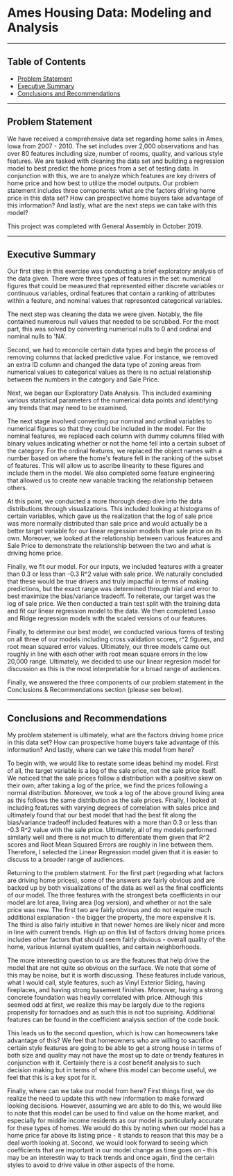 # Ames Housing Data: Modeling and Analysis

----

## Table of Contents

 - [Problem Statement](#Problem-Statement)
 - [Executive Summary](#Executive-Summary)
 - [Conclusions and Recommendations](#Conclusions-and-Recommendations)

----
## Problem Statement
 
We have received a comprehensive data set regarding home sales in Ames, Iowa from 2007 - 2010.  The set includes over 2,000 observations and has over 80 features including size, number of rooms, quality, and various style features.  We are tasked with cleaning the data set and building a regression model to best predict the home prices from a set of testing data.  In conjunction with this, we are to analyze which features are key drivers of home price and how best to utilize the model outputs.  Our problem statement includes three components: what are the factors driving home price in this data set?  How can prospective home buyers take advantage of this information?  And lastly, what are the next steps we can take with this model?

This project was completed with General Assembly in October 2019.

----
## Executive Summary

Our first step in this exercise was conducting a brief exploratory analysis of the data given.  There were three types of features in the set: numerical figures that could be measured that represented either discrete variables or continuous variables, ordinal features that contain a ranking of attributes within a feature, and nominal values that represented categorical variables.

The next step was cleaning the data we were given.  Notably, the file contained numerous null values that needed to be scrubbed.  For the most part, this was solved by converting numerical nulls to 0 and ordinal and nominal nulls to 'NA'.

Second, we had to reconcile certain data types and begin the process of removing columns that lacked predictive value.  For instance, we removed an extra ID column and changed the data type of zoning areas from numerical values to categorical values as there is no actual relationship between the numbers in the category and Sale Price.

Next, we began our Exploratory Data Analysis.  This included examining various statistical parameters of the numerical data points and identifying any trends that may need to be examined.

The next stage involved converting our nominal and ordinal variables to numerical figures so that they could be included in the model.  For the nominal features, we replaced each column with dummy columns filled with binary values indicating whether or not the home fell into a certain subset of the category.  For the ordinal features, we replaced the object names with a number based on where the home's feature fell in the ranking of the subset of features.  This will allow us to ascribe linearity to these figures and include them in the model.  We also completed some feature engineering that allowed us to create new variable tracking the relationship between others.

At this point, we conducted a more thorough deep dive into the data distributions through visualizations.  This included looking at histograms of certain variables, which gave us the realization that the log of sale price was more normally distributed than sale price and would actually be a better target variable for our linear regression models than sale price on its own.  Moreover, we looked at the relationship between various features and Sale Price to demonstrate the relationship between the two and what is driving home price.

Finally, we fit our model.  For our inputs, we included features with a greater than 0.3 or less than -0.3 R^2 value with sale price.  We naturally concluded that these would be true drivers and truly impactful in terms of making predictions, but the exact range was determined through trial and error to best maximize the bias/variance tradeoff.  To reiterate, our target was the log of sale price.  We then conducted a train test split with the training data and fit our linear regression model to the data.  We then completed Lasso and Ridge regression models with the scaled versions of our features.  

Finally, to determine our best model, we conducted various forms of testing on all three of our models including cross validation scores, r^2 figures, and root mean squared error values.  Ultimately, our three models came out roughly in line with each other with root mean square errors in the low 20,000 range.  Ultimately, we decided to use our linear regresion model for discussion as this is the most interpretable for a broad range of audiences.

Finally, we answered the three components of our problem statement in the Conclusions & Recommendations section (please see below).

----
## Conclusions and Recommendations

My problem statement is ultimately, what are the factors driving home price in this data set?  How can prospective home buyers take advantage of this information?  And lastly, where can we take this model from here?

To begin with, we would like to restate some ideas behind my model.  First of all, the target variable is a log of the sale price, not the sale price itself.  We noticed that the sale prices follow a distribution with a positive skew on their own; after taking a log of the price, we find the prices following a normal distribution.  Moreover, we took a log of the above ground living area as this follows the same distribution as the sale prices.  Finally, I looked at including features with varying degrees of correlation with sales price and ultimately found that our best model that had the best fit along the bias/variance tradeoff included features with a more than 0.3 or less than -0.3 R^2 value with the sale price.  Ultimately, all of my models performed similarly well and there is not much to differentiate them given that R^2 scores and Root Mean Squared Errors are roughly in line between them.  Therefore, I selected the Linear Regression model given that it is easier to discuss to a broader range of audiences.

Returning to the problem statment.  For the first part (regarding what factors are driving home prices), some of the answers are fairly obvious and are backed up by both visualizations of the data as well as the final coefficients of our model.  The three features with the strongest beta coefficients in our model are lot area, living area (log version), and whether or not the sale price was new.  The first two are fairly obvious and do not require much additional explanation - the bigger the property, the more expensive it is.  The third is also fairly intuitive in that newer homes are likely nicer and more in line with current trends.  High up on this list of factors driving home prices includes other factors that should seem fairly obvious - overall quality of the home, various internal system qualities, and certain neighborhoods.

The more interesting question to us are the features that help drive the model that are not quite so obvious on the surface.  We note that some of this may be noise, but it is worth discussing.  These features include various, what I would call, style features, such as Vinyl Exterior Siding, having fireplaces, and having strong basement finishes.  Moreover, having a strong concrete foundation was heavily correlated with price.  Although this seemed odd at first, we realize this may be largely due to the regions propensity for tornadoes and as such this is not too suprising.  Additional features can be found in the coefficient analysis section of the code book.  

This leads us to the second question, which is how can homeowners take advantage of this?  We feel that homeowners who are willing to sacrifice certain style features are going to be able to get a strong house in terms of both size and quality may not have the most up to date or trendy features in conjunction with it.  Certainly there is a cost benefit analysis to such decision making but in terms of where this model can become useful, we feel that this is a key spot for it. 

Finally, where can we take our model from here?  First things first, we do realize the need to update this with new information to make forward looking decisions.  However, assuming we are able to do this, we would like to note that this model can be used to find value on the home market, and especially for middle income residents as our model is particularly accurate for these types of homes.  We would do this by noting when our model has a home price far above its listing price - it stands to reason that this may be a deal worth looking at. Second, we would look forward to seeing which coefficients that are important in our model change as time goes on - this may be an interestin way to track trends and once again, find the certain styles to avoid to drive value in other aspects of the home.